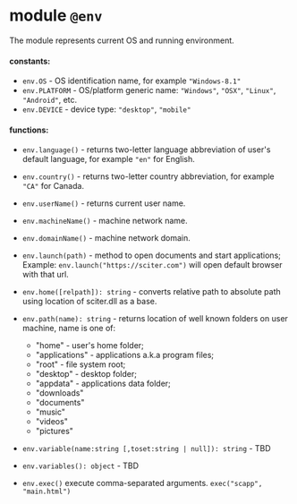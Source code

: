 # module `@env`

The module represents current OS and running environment.

#### constants:

* `env.OS` - OS identification name, for example `"Windows-8.1"`
* `env.PLATFORM` - OS/platform generic name: `"Windows"`, `"OSX"`, `"Linux"`, `"Android"`, etc.
* `env.DEVICE` - device type: `"desktop"`, `"mobile"`

#### functions:

* `env.language()` - returns two-letter language abbreviation of user's default language, for example `"en"` for English.
* `env.country()` - returns two-letter country abbreviation, for example `"CA"` for Canada.  
* `env.userName()` - returns current user name. 
* `env.machineName()` - machine network name.  
* `env.domainName()` - machine network domain.
* `env.launch(path)` - method to open documents and start applications;
    Example: `env.launch("https://sciter.com")` will open default browser with that url.
* `env.home([relpath]): string` - converts relative path to absolute path using location of sciter.dll as a base. 
* `env.path(name): string` - returns location of well known folders on user machine, name is one of: 
  * "home" - user's home folder;
  * "applications" - applications a.k.a program files;
  * "root" - file system root;
  * "desktop" - desktop folder;
  * "appdata" - applications data folder;
  * "downloads"
  * "documents"
  * "music"
  * "videos"
  * "pictures"

* `env.variable(name:string [,toset:string | null]): string` - TBD
* `env.variables(): object` - TBD
* `env.exec()` execute comma-separated arguments. `exec("scapp", "main.html")`


